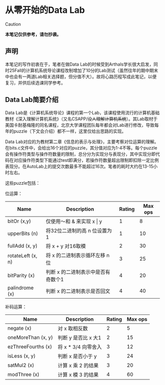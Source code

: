 # 从零开始的Data Lab

> [!CAUTION]
> 
> **本笔记仅供参考，请勿抄袭。**

## 声明
本笔记的写作初衷在于，笔者在做Data Lab的时候受到Arthals学长很大启发，同时25Fall的计算机系统导论课程改制增加了10分的Lab测试（虽然往年的期中期末中也会有一两道Lab相关选择题，但分值不大）。故将心路历程写成此笔记，以便复习，并供后续选课同学参考。

## Data Lab简要介绍
Data Lab是《计算机系统导论》课程的第一个Lab，该课程使用流行的计算机基础教材《深入理解计算机系统》（又名CSAPP/~~没人理解计算机系统~~）。其Lab取材于美国卡耐基梅隆的同名课程，北京大学课程团队每年都会对Lab进行修改，导致每年的puzzle（下文会介绍）都不一样，这里仅给出思路的实现。

Data Lab对应的为教材第二章《信息的表示与处理》，主要考察对位运算的理解。在bits.c文件中，会给出16个对应的puzzle，其分值对应为1-4不等。每个puzzle会有操作符类型与操作符数量的限制，总分分为实现分与表现分，其中实现分即代码在对应操作符类型下能通过test即满分，若操作符数量超出限制即扣除一定比例表现分。在AutoLab上的提交次数最多不能超过16次。笔者的耗时大约在13-15小时左右。

这些puzzle包括：

位运算：

| Name                     | Description                                 | Rating  | Max ops |
| ------------------------ | ------------------------------------------- | ------- | ------- |
| bitOr (x,y)              | 仅使用～和 \& 来实现 x \| y                  | 1       | 8        |
| upperBits (n)            | 将32位二进制的高 n 位设置为1                  | 1       | 10      |
| fullAdd (x, y)           | 将 x + y 对16取模                            | 2       | 30      |
| rotateLeft (x, n)        | 将 x 的二进制表示循环左移 n 位                | 3       | 25      |
| bitParity (x)            | 判断 x 的二进制表示中是否有奇数个1             | 4       | 20     |
| palindrome (x)           | 判断 x 的二进制表示是否回文                    | 4      | 40     |

补码运算：

| Name                     | Description                                 | Rating  | Max ops |
| ------------------------ | ------------------------------------------- | ------- | ------- |
| negate (x)               | 对 x 取相反数                                | 2       | 5       |
| oneMoreThan (x, y)       | 判断 y 是否比 x 大1                          | 2       | 15      |
| ezThreeFourths (x)       | 将 x * 3/4 向零舍入                          | 3       | 12      |
| isLess (x, y)            | 判断 x 是否小于 y                            | 3       | 24      |
| satMul2 (x)              | 计算 x 乘 2 的结果                           | 3       | 20      |
| modThree (x)             | 计算 x 模 3 的结果                           | 4       | 60      |